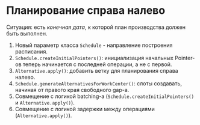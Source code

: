 # Планирование справа налево

Ситуация: есть *конечная дата*, к которой план производства должен быть выполнен.

1. Новый параметр класса `Schedule` - направление построения расписания.
2. `Schedule.createInitialPointers()`: инициализация начальных Pointer-ов теперь начинается с последней операции, а не с первой.
3. `Alternative.apply()`: добавить ветку для планирования справа налево.
4. `Schedule.generateAlternativesForWorkCenter()`: слоты создавать, начиная от правого края свободного gap-а.
5. Совмещение с логикой batching-а (`Schedule.createInitialPointers()` и `Alternative.apply()`).
5. Совмещение с логикой задержки между операциями (`Alternative.apply()`).
